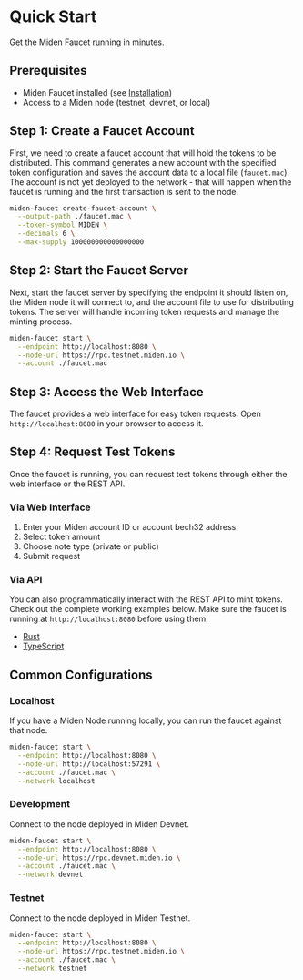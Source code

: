 # Quick Start

Get the Miden Faucet running in minutes.

## Prerequisites

- Miden Faucet installed (see [Installation](./installation.md))
- Access to a Miden node (testnet, devnet, or local)

## Step 1: Create a Faucet Account

First, we need to create a faucet account that will hold the tokens to be distributed. This command generates a new account with the specified token configuration and saves the account data to a local file (`faucet.mac`). The account is not yet deployed to the network - that will happen when the faucet is running and the first transaction is sent to the node.

```bash
miden-faucet create-faucet-account \
  --output-path ./faucet.mac \
  --token-symbol MIDEN \
  --decimals 6 \
  --max-supply 100000000000000000
```

## Step 2: Start the Faucet Server

Next, start the faucet server by specifying the endpoint it should listen on, the Miden node it will connect to, and the account file to use for distributing tokens. The server will handle incoming token requests and manage the minting process.

```bash
miden-faucet start \
  --endpoint http://localhost:8080 \
  --node-url https://rpc.testnet.miden.io \
  --account ./faucet.mac
```

## Step 3: Access the Web Interface

The faucet provides a web interface for easy token requests. Open `http://localhost:8080` in your browser to access it.

## Step 4: Request Test Tokens

Once the faucet is running, you can request test tokens through either the web interface or the REST API.

### Via Web Interface

1. Enter your Miden account ID or account bech32 address.
2. Select token amount
3. Choose note type (private or public)
4. Submit request

### Via API

You can also programmatically interact with the REST API to mint tokens. Check out the complete working examples below. Make sure the faucet is running at `http://localhost:8080` before using them.
- [Rust](../examples/rust/request_tokens.rs)
- [TypeScript](../examples/typescript/request_tokens.ts)

## Common Configurations

### Localhost

If you have a Miden Node running locally, you can run the faucet against that node.

```bash
miden-faucet start \
  --endpoint http://localhost:8080 \
  --node-url http://localhost:57291 \
  --account ./faucet.mac \
  --network localhost
```

### Development

Connect to the node deployed in Miden Devnet.

```bash
miden-faucet start \
  --endpoint http://localhost:8080 \
  --node-url https://rpc.devnet.miden.io \
  --account ./faucet.mac \
  --network devnet
```

### Testnet

Connect to the node deployed in Miden Testnet.

```bash
miden-faucet start \
  --endpoint http://localhost:8080 \
  --node-url https://rpc.testnet.miden.io \
  --account ./faucet.mac \
  --network testnet
``` 
